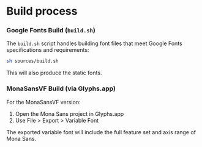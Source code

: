 # Build process

### Google Fonts Build (`build.sh`)

The `build.sh` script handles building font files that meet Google Fonts specifications and requirements:

```bash
sh sources/build.sh
```
This will also produce the static fonts.

### MonaSansVF Build (via Glyphs.app)

For the MonaSansVF version:

1. Open the Mona Sans project in Glyphs.app
2. Use File > Export > Variable Font

The exported variable font will include the full feature set and axis range of Mona Sans.


